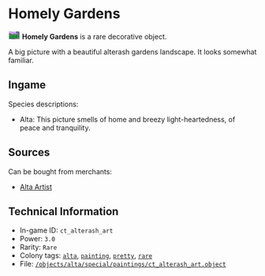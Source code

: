 # Homely Gardens

<img src="https://raw.githubusercontent.com/Ceterai/Enternia/main/objects/alta/special/paintings/ct_alterash_art.png" alt="Homely Gardens icon" loading="lazy" height="16px" width="auto" /> **Homely Gardens** is a rare decorative object.

A big picture with a beautiful alterash gardens landscape. It looks somewhat familiar.

## Ingame

Species descriptions:

- Alta: This picture smells of home and breezy light-heartedness, of peace and tranquility.

## Sources

Can be bought from merchants:

- [Alta Artist](https://ceterai.github.io/MyEnternia/Wiki/AltaArtist)

## Technical Information

- In-game ID: `ct_alterash_art`
- Power: `3.0`
- Rarity: `Rare`
- Colony tags: [`alta`](https://ceterai.github.io/MyEnternia/Wiki/Tags/Alta), [`painting`](https://ceterai.github.io/MyEnternia/Wiki/Tags/Painting), [`pretty`](https://ceterai.github.io/MyEnternia/Wiki/Tags/Pretty), [`rare`](https://ceterai.github.io/MyEnternia/Wiki/Tags/Rare)
- File: [`/objects/alta/special/paintings/ct_alterash_art.object`](https://github.com/Ceterai/Enternia/blob/main/objects/alta/special/paintings/ct_alterash_art.object)
